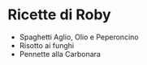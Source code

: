 # Ricette di Roby

* Spaghetti Aglio, Olio e Peperoncino
* Risotto ai funghi
* Pennette alla Carbonara

